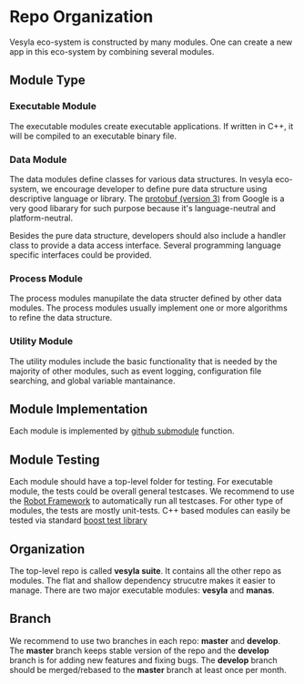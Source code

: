 # Repo Organization

Vesyla eco-system is constructed by many modules. One can create a new app in this eco-system by combining several modules.

## Module Type

### Executable Module

The executable modules create executable applications. If written in C++, it will be compiled to an executable binary file.

### Data Module

The data modules define classes for various data structures. In vesyla eco-system, we encourage developer to define pure data structure using descriptive language or library. The [protobuf (version 3)](https://developers.google.com/protocol-buffers) from Google is a very good libarary for such purpose because it's language-neutral and platform-neutral.

Besides the pure data structure, developers should also include a handler class to provide a data access interface. Several programming language specific interfaces could be provided.

### Process Module

The process modules manupilate the data structer defined by other data modules. The process modules usually implement one or more algorithms to refine the data structure.

### Utility Module

The utility modules include the basic functionality that is needed by the majority of other modules, such as event logging, configuration file searching, and global variable mantainance.

## Module Implementation

Each module is implemented by [github submodule](https://github.blog/2016-02-01-working-with-submodules/) function.

## Module Testing

Each module should have a top-level folder for testing. For executable module, the tests could be overall general testcases. We recommend to use the [Robot Framework](https://robotframework.org/) to automatically run all testcases. For other type of modules, the tests are mostly unit-tests. C++ based modules can easily be tested via standard [boost test library](https://www.boost.org/doc/libs/1_79_0/libs/test/doc/html/index.html)

## Organization

The top-level repo is called **vesyla suite**. It contains all the other repo as modules. The flat and shallow dependency strucutre makes it easier to manage. There are two major executable modules: **vesyla** and **manas**.

## Branch

We recommend to use two branches in each repo: **master** and **develop**. The **master** branch keeps stable version of the repo and the **develop** branch is for adding new features and fixing bugs. The **develop** branch should be merged/rebased to the **master** branch at least once per month.